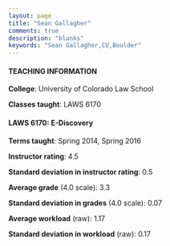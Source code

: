 ```yaml
---
layout: page
title: "Sean Gallagher" 
comments: true
description: "blanks"
keywords: "Sean Gallagher,CU,Boulder"
---
```

<head>
<script src="https://ajax.googleapis.com/ajax/libs/jquery/2.1.3/jquery.min.js"></script>
<script src="https://dl.dropboxusercontent.com/s/pc42nxpaw1ea4o9/highcharts.js?dl=0"></script>
<!-- <script src="../assets/js/highcharts.js"></script> -->
<style type="text/css">@font-face {
	font-family: "Bebas Neue";
	src: url(https://www.filehosting.org/file/details/544349/BebasNeue Regular.otf) format("opentype");
	}
	h1.Bebas { 
		font-family: "Bebas Neue", Verdana, Tahoma;
	}
</style>
</head>
	   
#### TEACHING INFORMATION

**College**: University of Colorado Law School

**Classes taught**: LAWS 6170

#### LAWS 6170: E-Discovery

**Terms taught**: Spring 2014, Spring 2016

**Instructor rating**: 4.5

**Standard deviation in instructor rating**: 0.5

**Average grade** (4.0 scale): 3.3

**Standard deviation in grades** (4.0 scale): 0.07

**Average workload** (raw): 1.17

**Standard deviation in workload** (raw): 0.17

